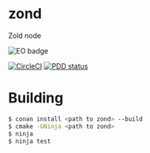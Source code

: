 # zond
Zold node

![EO badge](https://www.elegantobjects.org/badge.svg)

[![CircleCI](https://circleci.com/gh/DronMDF/zond.svg?style=shield)](https://circleci.com/gh/DronMDF/zond)
[![PDD status](http://www.0pdd.com/svg?name=DronMDF/zond)](http://www.0pdd.com/p?name=DronMDF/zond)
# Building

```sh
$ conan install <path to zond> --build
$ cmake -GNinja <path to zond>
$ ninja
$ ninja test
```
